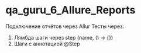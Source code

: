 # qa_guru_6_Allure_Reports
Подключение отчётов через Allur
Тесты через:
1. Лямбда шаги через step (name, () -> {})
2. Шаги с аннотацией @Step
